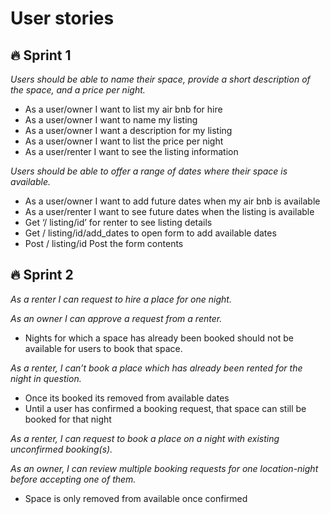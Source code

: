# User stories

## 🔥 Sprint 1

*Users should be able to name their space, provide a short description of the space, and a price per night.*

* As a user/owner I want to list my air bnb for hire
* As a user/owner I want to name my listing
* As a user/owner I want a description for my listing
* As a user/owner I want to list the price per night
* As a user/renter I want to see the listing information

*Users should be able to offer a range of dates where their space is available.*

* As a user/owner I want to add future dates when my air bnb is available
* As a user/renter I want to see future dates when the listing is available
* Get ‘/ listing/id’ for renter to see listing details
* Get / listing/id/add_dates to open form to add available dates 
* Post / listing/id Post the form contents

## 🔥 Sprint 2

*As a renter I can request to hire a place for one night.*

*As an owner I can approve a request from a renter.*

* Nights for which a space has already been booked should not be available for users to book that space.

*As a renter, I can’t book a place which has already been rented for the night in question.*

* Once its booked its removed from available dates
* Until a user has confirmed a booking request, that space can still be booked for that night

*As a renter, I can request to book a place on a night with existing unconfirmed booking(s).*

*As an owner, I can review multiple booking requests for one location-night before accepting one of them.*

* Space is only removed from available once confirmed
